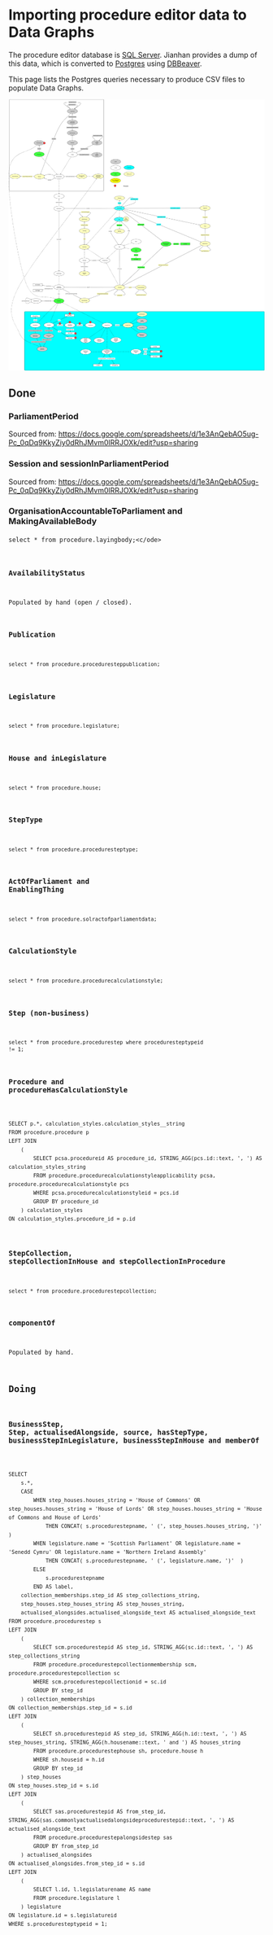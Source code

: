 # Importing procedure editor data to Data Graphs

The procedure editor database is [SQL Server](https://en.wikipedia.org/wiki/Microsoft_SQL_Server). Jianhan provides a dump of this data, which is converted to [Postgres](https://en.wikipedia.org/wiki/PostgreSQL) using [DBBeaver](https://en.wikipedia.org/wiki/DBeaver).

This page lists the Postgres queries necessary to produce CSV files to populate Data Graphs.

<p>
	<a href="data.svg">
		<img src="data.svg" alt="Data loading progress diagram" title="Data loading progress diagram" />
	</a>
</p>

## Done

### ParliamentPeriod

Sourced from:
https://docs.google.com/spreadsheets/d/1e3AnQebAO5ug-Pc_0qDq9KkyZiy0dRhJMvm0lRRJOXk/edit?usp=sharing

### Session and sessionInParliamentPeriod

Sourced from:
https://docs.google.com/spreadsheets/d/1e3AnQebAO5ug-Pc_0qDq9KkyZiy0dRhJMvm0lRRJOXk/edit?usp=sharing

### OrganisationAccountableToParliament and MakingAvailableBody

<code>select * from procedure.layingbody;<c/ode>

### AvailabilityStatus

Populated by hand (open / closed).

### Publication

<code>select * from procedure.proceduresteppublication;</code>

### Legislature

<code>select * from procedure.legislature;</code>

### House and inLegislature

<code>select * from procedure.house;</code>

### StepType

<code>select * from procedure.proceduresteptype;</code>

### ActOfParliament and EnablingThing

<code>select * from procedure.solractofparliamentdata;</code>

### CalculationStyle

<code>select * from procedure.procedurecalculationstyle;</code>

### Step (non-business)

<code>select * from procedure.procedurestep where proceduresteptypeid != 1;</code>

### Procedure and procedureHasCalculationStyle

<code>
SELECT p.*, calculation_styles.calculation_styles__string
FROM procedure.procedure p
LEFT JOIN
	(
		SELECT pcsa.procedureid AS procedure_id, STRING_AGG(pcs.id::text, ', ') AS calculation_styles_string
		FROM procedure.procedurecalculationstyleapplicability pcsa, procedure.procedurecalculationstyle pcs
		WHERE pcsa.procedurecalculationstyleid = pcs.id
		GROUP BY procedure_id
	) calculation_styles
ON calculation_styles.procedure_id = p.id
</code>

### StepCollection, stepCollectionInHouse and stepCollectionInProcedure

<code>select * from procedure.procedurestepcollection;</code>

### componentOf

Populated by hand.

## Doing

### BusinessStep, Step, actualisedAlongside, source, hasStepType, businessStepInLegislature, businessStepInHouse and memberOf

<code>
SELECT
	s.*,
	CASE 
		WHEN step_houses.houses_string = 'House of Commons' OR step_houses.houses_string = 'House of Lords' OR step_houses.houses_string = 'House of Commons and House of Lords'
			THEN CONCAT( s.procedurestepname, ' (', step_houses.houses_string, ')'  )
		WHEN legislature.name = 'Scottish Parliament' OR legislature.name = 'Senedd Cymru' OR legislature.name = 'Northern Ireland Assembly'
			THEN CONCAT( s.procedurestepname, ' (', legislature.name, ')'  )
		ELSE
			s.procedurestepname
		END AS label,
	collection_memberships.step_id AS step_collections_string,
	step_houses.step_houses_string AS step_houses_string,
	actualised_alongsides.actualised_alongside_text AS actualised_alongside_text
FROM procedure.procedurestep s
LEFT JOIN
	(
		SELECT scm.procedurestepid AS step_id, STRING_AGG(sc.id::text, ', ') AS step_collections_string
		FROM procedure.procedurestepcollectionmembership scm, procedure.procedurestepcollection sc
		WHERE scm.procedurestepcollectionid = sc.id
		GROUP BY step_id
	) collection_memberships
ON collection_memberships.step_id = s.id
LEFT JOIN
	(
		SELECT sh.procedurestepid AS step_id, STRING_AGG(h.id::text, ', ') AS step_houses_string, STRING_AGG(h.housename::text, ' and ') AS houses_string
		FROM procedure.procedurestephouse sh, procedure.house h
		WHERE sh.houseid = h.id
		GROUP BY step_id
	) step_houses
ON step_houses.step_id = s.id
LEFT JOIN
	(
		SELECT sas.procedurestepid AS from_step_id, STRING_AGG(sas.commonlyactualisedalongsideprocedurestepid::text, ', ') AS actualised_alongside_text
		FROM procedure.procedurestepalongsidestep sas
		GROUP BY from_step_id
	) actualised_alongsides
ON actualised_alongsides.from_step_id = s.id
LEFT JOIN
	(
		SELECT l.id, l.legislaturename AS name
		FROM procedure.legislature l
	) legislature
ON legislature.id = s.legislatureid
WHERE s.proceduresteptypeid = 1;
</code>

























